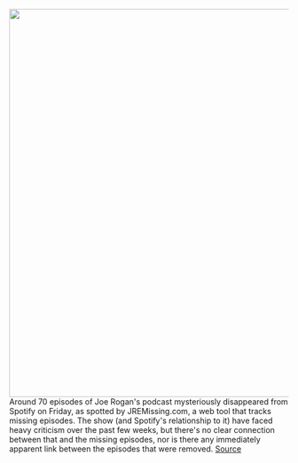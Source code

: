 <img src='https://cdn.vox-cdn.com/thumbor/_Rt6D4mK0QyxopvAQ5YWMoBPCqE=/0x0:2040x1360/1200x800/filters:focal(857x517:1183x843)/cdn.vox-cdn.com/uploads/chorus_image/image/70473868/acastro_180213_1777_0003.0.jpg' width='700px' /><br/>
Around 70 episodes of Joe Rogan's podcast mysteriously disappeared from Spotify on Friday, as spotted by JREMissing.com, a web tool that tracks missing episodes. The show (and Spotify's relationship to it) have faced heavy criticism over the past few weeks, but there's no clear connection between that and the missing episodes, nor is there any immediately apparent link between the episodes that were removed.
<a href='https://www.theverge.com/22918697/joe-rogan-experience-podcast-episodes-disappear-controversy'> Source <a/>